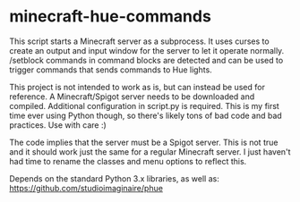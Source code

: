# minecraft-hue-commands
This script starts a Minecraft server as a subprocess. It uses curses to create an output and input window for the server to let it operate normally. /setblock commands in command blocks are detected and can be used to trigger commands that sends commands to Hue lights.

This project is not intended to work as is, but can instead be used for reference. A Minecraft/Spigot server needs to be downloaded and compiled. Additional configuration in script.py is required. This is my first time ever using Python though, so there's likely tons of bad code and bad practices. Use with care :)

The code implies that the server must be a Spigot server. This is not true and it should work just the same for a regular Minecraft server. I just haven't had time to rename the classes and menu options to reflect this.

Depends on the standard Python 3.x libraries, as well as:
https://github.com/studioimaginaire/phue
